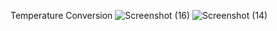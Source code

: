 Temperature Conversion 
![Screenshot (16)](https://user-images.githubusercontent.com/66367321/146802641-98f87bb2-e45a-4195-9b06-e4ceeae0b6c9.png)
![Screenshot (14)](https://user-images.githubusercontent.com/66367321/146802295-10c4f43d-7ed1-4041-a991-716c285e8b53.png)
